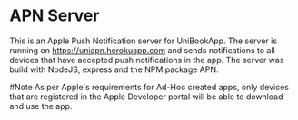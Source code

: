 # APN Server

This is an Apple Push Notification server for UniBookApp. The server is running on https://uniapn.herokuapp.com and sends notifications to all devices that have accepted push notifications in the app. The server was build with NodeJS, express and the NPM package APN. 

#Note
As per Apple's requirements for Ad-Hoc created apps, only devices that are registered in the Apple Developer portal will be able to download and use the app. 





